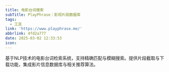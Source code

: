 ```yaml
---
title: 电影台词搜索
subTitle: PlayPhrase：影视片段数据库
tags:
  - 工具
link: 'https://www.playphrase.me/'
abbrlink: 4fd2a777
date: 2025-03-02 12:33:53
icon:
---
```


基于NLP技术的电影台词检索系统，支持精确匹配与模糊搜索。提供片段截取与下载功能，集成影片信息数据库与相关推荐算法。